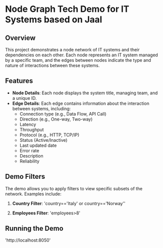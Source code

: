 # Node Graph Tech Demo for IT Systems based on Jaal

## Overview

This project demonstrates a node network of IT systems and their dependencies on each other. Each node represents an IT system managed by a specific team, and the edges between nodes indicate the type and nature of interactions between these systems.

## Features

- **Node Details**: Each node displays the system title, managing team, and a unique ID.
- **Edge Details**: Each edge contains information about the interaction between systems, including:
  - Connection type (e.g., Data Flow, API Call)
  - Direction (e.g., One-way, Two-way)
  - Latency
  - Throughput
  - Protocol (e.g., HTTP, TCP/IP)
  - Status (Active/Inactive)
  - Last updated date
  - Error rate
  - Description
  - Reliability

## Demo Filters

The demo allows you to apply filters to view specific subsets of the network. Examples include:

1. **Country Filter**:
    'country=='Italy' or country=='Norway''

2. **Employees Filter**:
    'employees>8'

## Running the Demo

'http://localhost:8050'
